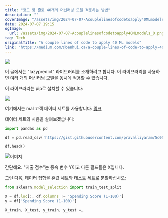 ```yaml
---
title: "코드 몇 줄로 40개의 머신러닝 모델 적용하는 방법"
description: ""
coverImage: "/assets/img/2024-07-07-Acouplelinesofcodetoapply40MLmodels_0.png"
date: 2024-07-07 19:15
ogImage:
  url: /assets/img/2024-07-07-Acouplelinesofcodetoapply40MLmodels_0.png
tag: Tech
originalTitle: "A couple lines of code to apply 40 ML models"
link: "https://medium.com/@benhui.ca/a-couple-lines-of-code-to-apply-40-ml-models-d6024a98197e"
---
```


<img src="/assets/img/2024-07-07-Acouplelinesofcodetoapply40MLmodels_0.png" />

이 글에서는 "lazypredict" 라이브러리를 소개하려고 합니다. 이 라이브러리를 사용하면 여러 개의 머신러닝 모델을 동시에 적용할 수 있습니다.

이 라이브러리는 pip로 설치할 수 있습니다:

<img src="/assets/img/2024-07-07-Acouplelinesofcodetoapply40MLmodels_1.png" />

<div class="content-ad"></div>

여기에서는 mal 고객 데이터 세트를 사용합니다: [링크](https://gist.githubusercontent.com/pravalliyaram/5c05f43d2351249927b8a3f3cc3e5ecf/raw/8bd6144a87988213693754baaa13fb204933282d/Mall_Customers.csv)

데이터 세트의 처음을 살펴보겠습니다:

```python
import pandas as pd

df = pd.read_csv('https://gist.githubusercontent.com/pravalliyaram/5c05f43d2351249927b8a3f3cc3e5ecf/raw/8bd6144a87988213693754baaa13fb204933282d/Mall_Customers.csv')

df.head()
```

![이미지](/assets/img/2024-07-07-Acouplelinesofcodetoapply40MLmodels_2.png)

<div class="content-ad"></div>

간단해요. "지출 점수"는 종속 변수 Y이고 다른 필드들은 X입니다.

그런 다음, 데이터 집합을 훈련 세트와 테스트 세트로 분할하십시오:

```js
from sklearn.model_selection import train_test_split

X = df.loc[:, df.columns != 'Spending Score (1-100)']
y = df['Spending Score (1-100)']

X_train, X_test, y_train, y_test =…
```
